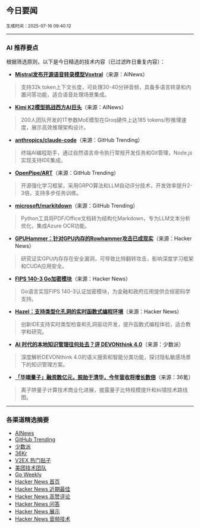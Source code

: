 ## 今日要闻

<sub> 生成时间：2025-07-16 09:40:12</sub>


---

### AI 推荐要点

根据筛选原则，以下是今日精选的技术内容（已过滤昨日重复内容）：

- **[Mistral发布开源语音转录模型Voxtral](https://x.com/GuillaumeLample/status/1945161150900924490)**（来源：AINews）  
> 支持32k token上下文长度，可处理30-40分钟音频，具备多语言转录和内置问答功能，适合语音处理场景集成。

- **[Kimi K2模型挑战西方AI巨头](https://twitter.com/teortaxesTex/status/1944856509734961596)**（来源：AINews）  
> 200人团队开发的1T参数MoE模型在Groq硬件上达185 tokens/秒推理速度，展示高效推理架构设计。

- **[anthropics/claude-code](https://github.com/anthropics/claude-code)**（来源：GitHub Trending）  
> 终端AI编程助手，通过自然语言命令执行常规开发任务和Git管理，Node.js实现支持IDE集成。

- **[OpenPipe/ART](https://github.com/OpenPipe/ART)**（来源：GitHub Trending）  
> 开源强化学习框架，采用GRPO算法和LLM自动评分技术，开发效率提升2-3倍，支持多步任务训练。

- **[microsoft/markitdown](https://github.com/microsoft/markitdown)**（来源：GitHub Trending）  
> Python工具将PDF/Office文档转为结构化Markdown，专为LLM文本分析优化，集成Azure OCR功能。

- **[GPUHammer：针对GPU内存的Rowhammer攻击已成现实](https://news.ycombinator.com/item?id=44577268)**（来源：Hacker News）  
> 研究证实GPU内存存在安全漏洞，可导致比特翻转攻击，影响深度学习框架和CUDA应用安全。

- **[FIPS 140-3 Go加密模块](https://news.ycombinator.com/item?id=44575607)**（来源：Hacker News）  
> Go语言实现FIPS 140-3认证加密模块，为金融和政府应用提供合规密码学支持。

- **[Hazel：支持类型化孔洞的实时函数式编程环境](https://news.ycombinator.com/item?id=44574864)**（来源：Hacker News）  
> 创新IDE支持实时类型检查和孔洞驱动开发，提升函数式编程体验，适合教学和研究。

- **[AI 时代的本地知识管理往何处去？评 DEVONthink 4.0](https://sspai.com/post/100991)**（来源：少数派）  
> 深度解析DEVONthink 4.0的语义搜索和智能分类功能，探讨隐私敏感场景下的知识管理方案。

- **[「华翊量子」融资数亿元，脱胎于清华，今年营收将增长数倍](https://36kr.com/p/3379383363576585?f=rss)**（来源：36氪）  
> 离子阱量子计算技术商业化进展，披露量子比特规模提升和纠错技术路线图。

---

### 各渠道精选摘要
- [AINews](./ai_news_summary_2025-07-16.md)
- [GitHub Trending](./github_trending_2025-07-16.md)
- [少数派](./shaoshupai_2025-07-16.md)
- [36Kr](./36kr_summary_2025-07-16.md)
- [V2EX 热门贴子](./v2ex_hot_2025-07-16.md)
- [美团技术团队](./meituan_2025-07-16.md)
- [Go Weekly](./go_weekly_2025-07-16.md)
- [Hacker News 首页](./hacker_news_frontpage_2025-07-16.md)
- [Hacker News 近期最佳](./hacker_news_best_2025-07-16.md)
- [Hacker News 高赞评论](./hacker_news_top_comments_2025-07-16.md)
- [Hacker News 问答](./hacker_news_ask_2025-07-16.md)
- [Hacker News 展示](./hacker_news_show_2025-07-16.md)
- [Hacker News 音频技术](./hacker_news_audio_tech_2025-07-16.md)